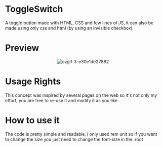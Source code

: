# ToggleSwitch
A toggle button made with HTML, CSS and few lines of JS, it can also be made using only css and html (by using an invisible checkbox)
# Preview
<p align="center">
<img src="https://i.ibb.co/xs8Tp9K/ezgif-3-e30e1de27882.gif" alt="ezgif-3-e30e1de27882" border="0">
  </p>
  
# Usage Rights

This concept was inspired by several pages on the web so it's not only my effort, you are free to re-use it and modify it as you like 

# How to use it

The code is pretty simple and readable, i only used rem unit so if you want to change the size you just need to change the font-size in the :root

